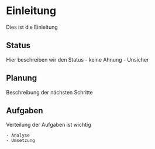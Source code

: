 Einleitung
==========
Dies ist die Einleitung

Status
------
Hier beschreiben wir den Status
    - keine Ahnung
    - Unsicher


Planung
-------
Beschreibung der nächsten Schritte

Aufgaben
--------
Verteilung der Aufgaben ist wichtig

    - Analyse
    - Umsetzung

